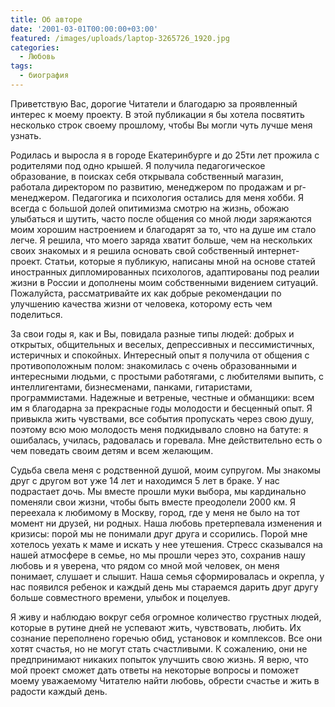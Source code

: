 ```yaml
---
title: Об авторе
date: '2001-03-01T00:00:00+03:00'
featured: /images/uploads/laptop-3265726_1920.jpg
categories:
  - Любовь
tags:
  - биография
---
```

Приветствую Вас, дорогие Читатели и благодарю за проявленный интерес к моему проекту.
В этой публикации я бы хотела посвятить несколько строк своему прошлому, чтобы Вы могли чуть лучше меня узнать. 

Родилась и выросла я в городе Екатеринбурге и до 25ти лет прожила с родителями под одно крышей. Я получила педагогическое образование, в поисках себя открывала собственный магазин, работала директором по развитию, менеджером по продажам и pr-менеджером. Педагогика и психология остались для меня хобби. Я всегда с большой долей опитимизма смотрю на жизнь, обожаю улыбаться и шутить, часто после общения со мной люди заряжаются моим хорошим настроением и благодарят за то, что на душе им стало легче. Я решила, что моего заряда хватит больше, чем на нескольких своих знакомых и я решила основать свой собственный интернет-проект. Статьи, которые я публикую, написаны мной на основе статей иностранных дипломированных психологов, адаптированы под реалии жизни в России и дополнены моим собственными видением ситуаций. Пожалуйста, рассматривайте их как добрые рекомендации по улучшению качества жизни от человека, которому есть чем поделиться. 

За свои годы я, как и Вы, повидала разные типы людей: добрых и открытых, общительных и веселых, депрессивных и пессимистичных, истеричных и спокойных. Интересный опыт я получила от общения с противоположным полом: знакомилась с очень образованными и интересными людьми, с простыми работягами, с любителями выпить, с интеллигентами, бизнесменами, панками, гитаристами, программистами. Надежные и ветреные, честные и обманщики: всем им я благодарна за прекрасные годы молодости и бесценный опыт.  Я привыкла жить чувствами, все события пропускать через свою душу, поэтому всю мою молодость меня подкидывало словно на батуте: я ошибалась, училась, радовалась и горевала. Мне действительно есть о чем поведать своим детям и всем желающим.

Судьба свела меня с родственной душой, моим супругом. Мы знакомы друг с другом вот уже 14 лет и находимся 5 лет в браке. У нас подрастает дочь. Мы вместе прошли муки выбора, мы кардинально поменяли свои жизни, чтобы быть вместе преодолели 2000 км. Я переехала к любимому в Москву, город, где у меня не было на тот момент ни друзей, ни родных. Наша любовь претерпевала изменения и кризисы: порой мы не понимали друг друга и ссорились. Порой мне хотелось уехать к маме и искать у нее утешения. Стресс сказывался на нашей атмосфере в семье, но мы прошли через это, сохранив нашу любовь и я уверена, что рядом со мной мой человек, он меня понимает, слушает и слышит. Наша семья сформировалась и окрепла, у нас появился ребенок и каждый день мы стараемся дарить друг другу больше совместного времени, улыбок и поцелуев.

Я живу и наблюдаю вокруг себя огромное количество грустных людей, которые в рутине дней не успевают жить, чувствовать, любить. Их сознание переполнено горечью обид, установок и комплексов. Все они хотят счастья, но не могут стать счастливыми. К сожалению, они не предпринимают никаких попыток улучшить свою жизнь. Я верю, что мой проект сможет дать ответы на некоторые вопросы и поможет моему уважаемому Читателю найти любовь, обрести счастье и жить в радости каждый день.
